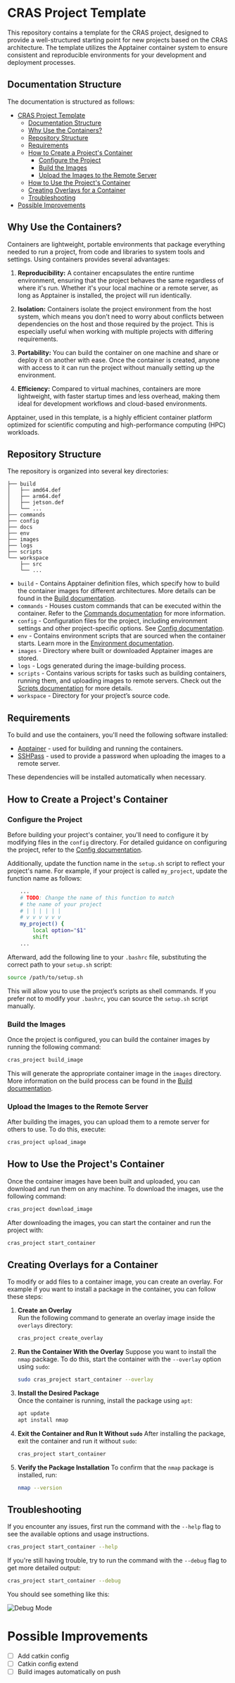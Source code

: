 # CRAS Project Template

This repository contains a template for the CRAS project, designed to provide a well-structured starting point for new projects based on the CRAS architecture. The template utilizes the Apptainer container system to ensure consistent and reproducible environments for your development and deployment processes.

## Documentation Structure

The documentation is structured as follows:

- [CRAS Project Template](#cras-project-template)
  - [Documentation Structure](#documentation-structure)
  - [Why Use the Containers?](#why-use-the-containers)
  - [Repository Structure](#repository-structure)
  - [Requirements](#requirements)
  - [How to Create a Project's Container](#how-to-create-a-projects-container)
    - [Configure the Project](#configure-the-project)
    - [Build the Images](#build-the-images)
    - [Upload the Images to the Remote Server](#upload-the-images-to-the-remote-server)
  - [How to Use the Project's Container](#how-to-use-the-projects-container)
  - [Creating Overlays for a Container](#creating-overlays-for-a-container)
  - [Troubleshooting](#troubleshooting)
- [Possible Improvements](#possible-improvements)

## Why Use the Containers?

Containers are lightweight, portable environments that package everything needed to run a project, from code and libraries to system tools and settings. Using containers provides several advantages:

1. **Reproducibility:** A container encapsulates the entire runtime environment, ensuring that the project behaves the same regardless of where it's run. Whether it's your local machine or a remote server, as long as Apptainer is installed, the project will run identically.

2. **Isolation:** Containers isolate the project environment from the host system, which means you don’t need to worry about conflicts between dependencies on the host and those required by the project. This is especially useful when working with multiple projects with differing requirements.

3. **Portability:** You can build the container on one machine and share or deploy it on another with ease. Once the container is created, anyone with access to it can run the project without manually setting up the environment.

4. **Efficiency:** Compared to virtual machines, containers are more lightweight, with faster startup times and less overhead, making them ideal for development workflows and cloud-based environments.
  
Apptainer, used in this template, is a highly efficient container platform optimized for scientific computing and high-performance computing (HPC) workloads.

## Repository Structure

The repository is organized into several key directories:

```
├── build
│   ├── amd64.def
│   ├── arm64.def
│   ├── jetson.def
│   └── ...
├── commands
├── config
├── docs
├── env
├── images
├── logs
├── scripts
└── workspace
    ├── src
    └── ...
```

- `build` - Contains Apptainer definition files, which specify how to build the container images for different architectures. More details can be found in the [Build documentation](docs/build.md).
- `commands` - Houses custom commands that can be executed within the container. Refer to the [Commands documentation](docs/commands.md) for more information.
- `config` - Configuration files for the project, including environment settings and other project-specific options. See [Config documentation](docs/config.md).
- `env` - Contains environment scripts that are sourced when the container starts. Learn more in the [Environment documentation](docs/environment.md).
- `images` - Directory where built or downloaded Apptainer images are stored.
- `logs` - Logs generated during the image-building process.
- `scripts` - Contains various scripts for tasks such as building containers, running them, and uploading images to remote servers. Check out the [Scripts documentation](docs/scripts.md) for more details.
- `workspace` - Directory for your project’s source code.
  
## Requirements

To build and use the containers, you'll need the following software installed:

- [Apptainer](https://apptainer.org/) - used for building and running the containers.
- [SSHPass](https://www.cyberciti.biz/faq/noninteractive-shell-script-ssh-password-provider/) - used to provide a password when uploading the images to a remote server.

These dependencies will be installed automatically when necessary.

## How to Create a Project's Container

### Configure the Project

Before building your project's container, you'll need to configure it by modifying files in the `config` directory. For detailed guidance on configuring the project, refer to the [Config documentation](docs/config.md).

Additionally, update the function name in the `setup.sh` script to reflect your project's name. For example, if your project is called `my_project`, update the function name as follows:

```bash
    ...
    # TODO: Change the name of this function to match 
    # the name of your project
    # | | | | | | 
    # v v v v v v
    my_project() {
        local option="$1"
        shift
    ...
```

Afterward, add the following line to your `.bashrc` file, substituting the correct path to your `setup.sh` script:

```bash
source /path/to/setup.sh
```

This will allow you to use the project’s scripts as shell commands. If you prefer not to modify your `.bashrc`, you can source the `setup.sh` script manually.

### Build the Images

Once the project is configured, you can build the container images by running the following command:

```bash
cras_project build_image
```

This will generate the appropriate container image in the `images` directory. More information on the build process can be found in the [Build documentation](docs/build.md).

### Upload the Images to the Remote Server

After building the images, you can upload them to a remote server for others to use. To do this, execute:

```bash
cras_project upload_image
```

## How to Use the Project's Container

Once the container images have been built and uploaded, you can download and run them on any machine. To download the images, use the following command:

```bash
cras_project download_image
```

After downloading the images, you can start the container and run the project with:

```bash
cras_project start_container
```

## Creating Overlays for a Container

To modify or add files to a container image, you can create an overlay. For example if you want to install a package in the container, you can follow these steps:

1. **Create an Overlay**  
   Run the following command to generate an overlay image inside the `overlays` directory:
   ```bash
   cras_project create_overlay
    ```
2. **Run the Container With the Overlay**
   Suppose you want to install the `nmap` package. To do this, start the container with the `--overlay` option using `sudo`:
    ```bash
    sudo cras_project start_container --overlay
    ```
3. **Install the Desired Package**  
   Once the container is running, install the package using `apt`:
   ```bash
   apt update
   apt install nmap
   ```
4. **Exit the Container and Run It Without `sudo`**
    After installing the package, exit the container and run it without `sudo`:
    ```bash
    cras_project start_container
    ```
5. **Verify the Package Installation**
    To confirm that the `nmap` package is installed, run:
    ```bash
    nmap --version
    ```

## Troubleshooting

If you encounter any issues, first run the command with the `--help` flag to see the available options and usage instructions.

```bash
cras_project start_container --help
```

If you're still having trouble, try to run the command with the `--debug` flag to get more detailed output:

```bash
cras_project start_container --debug
```

You should see something like this:

![Debug Mode](docs/images/debug_mode.png)


# Possible Improvements

- [ ] Add catkin config
- [ ] Catkin config extend
- [ ] Build images automatically on push
